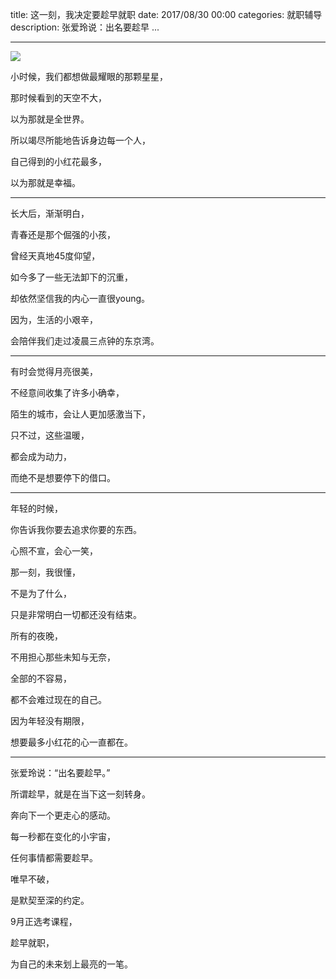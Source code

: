title: 这一刻，我决定要趁早就职
date: 2017/08/30 00:00
categories: 就职辅导
description: 张爱玲说：出名要趁早 ...

---

![](http://wx1.sinaimg.cn/mw690/a9a40e85ly1fj276zt3nwj20p00dw78a.jpg)

小时候，我们都想做最耀眼的那颗星星，

那时候看到的天空不大，

以为那就是全世界。

所以竭尽所能地告诉身边每一个人，

自己得到的小红花最多，

以为那就是幸福。

---

长大后，渐渐明白，

青春还是那个倔强的小孩，

曾经天真地45度仰望，

如今多了一些无法卸下的沉重，

却依然坚信我的内心一直很young。

因为，生活的小艰辛，

会陪伴我们走过凌晨三点钟的东京湾。

---

有时会觉得月亮很美，

不经意间收集了许多小确幸，

陌生的城市，会让人更加感激当下，

只不过，这些温暖，

都会成为动力，

而绝不是想要停下的借口。

---

年轻的时候，

你告诉我你要去追求你要的东西。

心照不宣，会心一笑，

那一刻，我很懂，

不是为了什么，

只是非常明白一切都还没有结束。

所有的夜晚，

不用担心那些未知与无奈，

全部的不容易，

都不会难过现在的自己。

因为年轻没有期限，

想要最多小红花的心一直都在。

---

张爱玲说：“出名要趁早。”

所谓趁早，就是在当下这一刻转身。

奔向下一个更走心的感动。

每一秒都在变化的小宇宙，

任何事情都需要趁早。

唯早不破，

是默契至深的约定。

9月正选考课程，

趁早就职，

为自己的未来划上最亮的一笔。



















